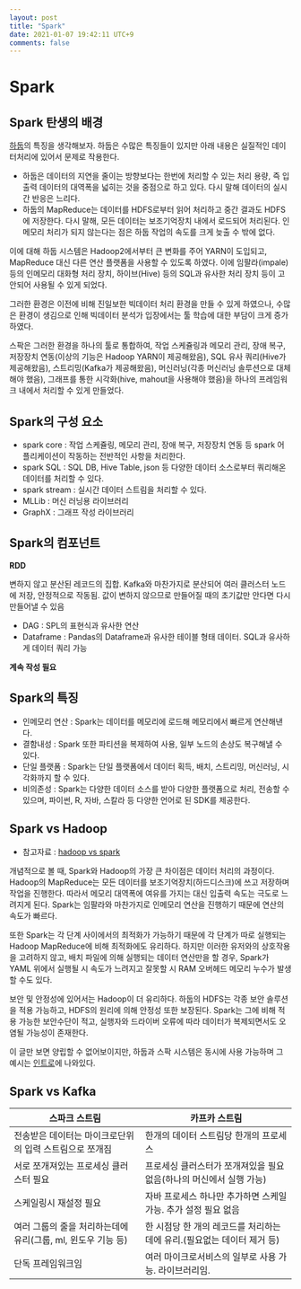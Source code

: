 ```yaml
---
layout: post
title: "Spark"
date: 2021-01-07 19:42:11 UTC+9
comments: false
---
```


# Spark

## Spark 탄생의 배경
[하둡](hadoop.md)의 특징을 생각해보자. 하둡은 수많은 특징들이 있지만 아래 내용은 실질적인 데이터처리에 있어서 문제로 작용한다.
* 하둡은 데이터의 지연을 줄이는 방향보다는 한번에 처리할 수 있는 처리 용량, 즉 입출력 데이터의 대역폭을 넓히는 것을 중점으로 하고 있다. 다시 말해 데이터의 실시간 반응은 느리다.
* 하둡의 MapReduce는 데이터를 HDFS로부터 읽어 처리하고 중간 결과도 HDFS에 저장한다. 다시 말해, 모든 데이터는 보조기억장치 내에서 로드되어 처리된다. 인메모리 처리가 되지 않는다는 점은 하둡 작업의 속도를 크게 늦출 수 밖에 없다.

이에 대해 하둡 시스템은 Hadoop2에서부터 큰 변화를 주어 YARN이 도입되고, MapReduce 대신 다른 연산 플랫폼을 사용할 수 있도록 하였다. 이에 임팔라(impale) 등의 인메모리 대화형 처리 장치, 하이브(Hive) 등의 SQL과 유사한 처리 장치 등이 고안되어 사용될 수 있게 되었다.

그러한 환경은 이전에 비해 진일보한 빅데이터 처리 환경을 만들 수 있게 하였으나, 수많은 환경이 생김으로 인해 빅데이터 분석가 입장에서는 툴 학습에 대한 부담이 크게 증가하였다.

스팍은 그러한 환경을 하나의 툴로 통합하여, 작업 스케쥴링과 메모리 관리, 장애 복구, 저장장치 연동(이상의 기능은 Hadoop YARN이 제공해왔음), SQL 유사 쿼리(Hive가 제공해왔음), 스트리밍(Kafka가 제공해왔음), 머신러닝(각종 머신러닝 솔루션으로 대체해야 했음), 그래프를 통한 시각화(hive, mahout을 사용해야 했음)을 하나의 프레임워크 내에서 처리할 수 있게 만들었다.

## Spark의 구성 요소
* spark core : 작업 스케쥴링, 메모리 관리, 장애 복구, 저장장치 연동 등 spark 어플리케이션이 작동하는 전반적인 사항을 처리한다.
* spark SQL : SQL DB, Hive Table, json 등 다양한 데이터 소스로부터 쿼리해온 데이터를 처리할 수 있다.
* spark stream : 실시간 데이터 스트림을 처리할 수 있다.
* MLLib : 머신 러닝용 라이브러리
* GraphX : 그래프 작성 라이브러리

## Spark의 컴포넌트

**RDD**

변하지 않고 분산된 레코드의 집합. Kafka와 마찬가지로 분산되어 여러 클러스터 노드에 저장, 안정적으로 작동됨. 값이 변하지 않으므로 만들어질 때의 초기값만 안다면 다시 만들어낼 수 있음

* DAG : SPL의 표현식과 유사한 연산
* Dataframe : Pandas의 Dataframe과 유사한 테이블 형태 데이터. SQL과 유사하게 데이터 쿼리 가능

**계속 작성 필요**

## Spark의 특징
* 인메모리 연산 : Spark는 데이터를 메모리에 로드해 메모리에서 빠르게 연산해낸다.
* 결함내성 : Spark 또한 파티션을 복제하여 사용, 일부 노드의 손상도 복구해낼 수 있다.
* 단일 플랫폼 : Spark는 단일 플랫폼에서 데이터 획득, 배치, 스트리밍, 머신러닝, 시각화까지 할 수 있다.
* 비의존성 : Spark는 다양한 데이터 소스를 받아 다양한 플랫폼으로 처리, 전송할 수 있으며, 파이썬, R, 자바, 스칼라 등 다양한 언어로 된 SDK를 제공한다.

## Spark vs Hadoop
* 참고자료 : [hadoop vs spark](https://logz.io/blog/hadoop-vs-spark/)

개념적으로 볼 때, Spark와 Hadoop의 가장 큰 차이점은 데이터 처리의 과정이다. Hadoop의 MapReduce는 모든 데이터를 보조기억장치(하드디스크)에 쓰고 저장하며 작업을 진행한다. 따라서 메모리 대역폭에 여유를 가지는 대신 입출력 속도는 극도로 느려지게 된다. Spark는 임팔라와 마찬가지로 인메모리 연산을 진행하기 때문에 연산의 속도가 빠르다.

또한 Spark는 각 단계 사이에서의 최적화가 가능하기 때문에 각 단계가 따로 실행되는 Hadoop MapReduce에 비해 최적화에도 유리하다. 하지만 이러한 유저와의 상호작용을 고려하지 않고, 배치 파일에 의해 실행되는 데이터 연산만을 할 경우, Spark가 YAML 위에서 실행될 시 속도가 느려지고 잘못할 시 RAM 오버헤드 메모리 누수가 발생할 수도 있다.

보안 및 안정성에 있어서는 Hadoop이 더 유리하다. 하둡의 HDFS는 각종 보안 솔루션을 적용 가능하고, HDFS의 원리에 의해 안정성 또한 보장된다. Spark는 그에 비해 적용 가능한 보안수단이 적고, 실행자와 드라이버 오류에 따라 데이터가 복제되면서도 오염될 가능성이 존재한다.

이 글만 보면 양립할 수 없어보이지만, 하둡과 스팍 시스템은 동시에 사용 가능하며 그 예시는 [인트로](intro.md)에 나와있다. 

## Spark vs Kafka
스파크 스트림 | 카프카 스트림
---|---
전송받은 데이터는 마이크로단위의 입력 스트림으로 쪼개짐 | 한개의 데이터 스트림당 한개의 프로세스
서로 쪼개져있는 프로세싱 클러스터 필요 | 프로세싱 클러스터가 쪼개져있을 필요 없음(하나의 머신에서 실행 가능)
스케일링시 재설정 필요 | 자바 프로세스 하나만 추가하면 스케일 가능. 추가 설정 필요 없음
여러 그룹의 줄을 처리하는데에 유리(그룹, ml, 윈도우 기능 등) | 한 시점당 한 개의 레코드를 처리하는데에 유리.(필요없는 데이터 제거 등)
단독 프레임워크임 | 여러 마이크로서비스의 일부로 사용 가능. 라이브러리임.
